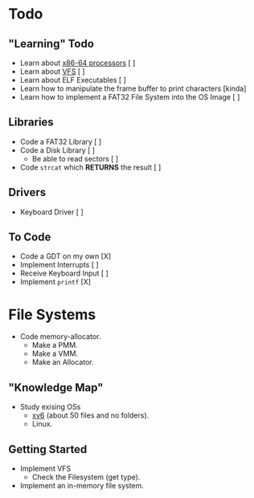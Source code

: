 # Todo

## "Learning" Todo

-   Learn about [x86-64 processors](https://en.wikipedia.org/wiki/X86-64) [ ]
-   Learn about [VFS](https://wiki.osdev.org/VFS) [ ]
-   Learn about ELF Executables [ ]
-   Learn how to manipulate the frame buffer to print characters [kinda]
-   Learn how to implement a FAT32 File System into the OS Image [ ]

## Libraries

-   Code a FAT32 Library [ ]
-   Code a Disk  Library [ ]
    -   Be able to read sectors [ ]
-   Code `strcat` which **RETURNS** the result [ ]

## Drivers

-   Keyboard Driver [ ]

## To Code

-   Code a GDT on my own [X]
-   Implement Interrupts [ ]
-   Receive Keyboard Input [ ]
-   Implement `printf` [X]

# File Systems

-   Code memory-allocator.
    -   Make a PMM.
    -   Make a VMM.
    -   Make an Allocator.

## "Knowledge Map"

-   Study exising OSs
    -   [xv6](https://github.com/mit-pdos/xv6-public) 
    (about 50 files and no folders).
    -   Linux.

## Getting Started

-   Implement VFS
    -    Check the Filesystem (get type).
-   Implement an in-memory file system.
